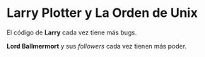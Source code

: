 # Larry Plotter y La Orden de Unix

El código de **Larry** cada vez tiene más bugs.

**Lord Ballmermort** y sus *followers* cada vez tienen más poder.
